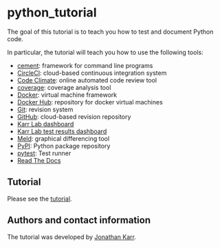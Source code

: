# python_tutorial

The goal of this tutorial is to teach you how to test and document Python code.

In particular, the tutorial will teach you how to use the following tools:

* [cement](http://builtoncement.com): framework for command line programs
* [CircleCI](https://circleci.org): cloud-based continuous integration system
* [Code Climate](https://codeclimate.com): online automated code review tool
* [coverage](https://coverage.readthedocs.io): coverage analysis tool
* [Docker](https://www.docker.com): virtual machine framework
* [Docker Hub](https://hub.docker.com): repository for docker virtual machines
* [Git](https://git-scm.com): revision system
* [GitHub](https://github.com): cloud-based revision repository
* [Karr Lab dashboard](http://code.karrlab.org)
* [Karr Lab test results dashboard](http://tests.karrlab.org)
* [Meld](http://meldmerge.org): graphical differencing tool
* [PyPI](https://pypi.python.org/pypi): Python package repository
* [pytest](https://docs.pytest.org): Test runner
* [Read The Docs](https://readthedocs.org)

## Tutorial

Please see the [tutorial](tutorial.md).

## Authors and contact information

The tutorial was developed by [Jonathan Karr](http://www.karrlab.org).
